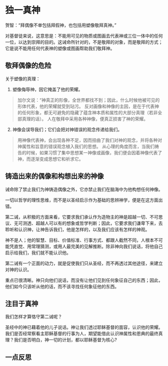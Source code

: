 <link rel="stylesheet" type="text/css" href="../../auto-number.css">

# 独一真神

贺智：“拜偶像不单包括拜假神，也包括用塑像敬拜真神。”

对基督徒来说，这意思是：不能用可见的物质或图画去代表神或三位一体中的任何一位，以达到崇拜的目的。这诫命所针对的，不是敬拜的对象，而是敬拜的方式；它是说不能用任何代表神的塑像或图画帮助我们敬拜神。

## 敬拜偶像的危险

关于塑像的真理：

1. 塑像侮辱神，因它掩盖了他的荣耀。
  > 加尔文说：“神真正的形像，全世界都找不到；因此，什么时候他被可见的形体代表，他的荣耀就受到玷污。
  > 反对画像和神像的主因，是在于代表神的任何形象，都无可避免的隐藏了蕴含神本质和属性的大部分真理（若非全部真理的话）。
  > 人在敬拜中采用各种神像，便真正损害了神的荣耀。

2. 神像会误导我们；它们会把对神错误的观念传递给我们。
  > 用神像代表神，会出现各种不足，因而扭曲了我们对神的观念，并将各种对神属性和旨意的错误观念植入我们的思想。
  > 从心理的角度而言，当我们祷告的时候，如果习惯了集中思想某一神像或画像，我们便会因着神像代表了神，而逐渐变成思想它和祈求它。

## 铸造出来的偶像和构想出来的神像

诫命除了禁止我们为神铸造偶像之外，它亦禁止我们在脑海中为他构想任何神像。

一切以哲学的理性思维，而不是以圣经启示作为基础的思辨神学，便是在这方面出错。

第二诫，从积极的方面来看，它要求我们承认作为造物主的神是超越一切、不可思议、无可测透、超越人可以有的想象或哲学判断；因此，它要求我们谦卑下来，去聆听和认识神，让神告诉我们，他是怎样的，以及我们应该有怎样的神观。

神不是人；他的智慧、目标、价值标准、行事方式、都跟人截然不同，人根本不可能凭直觉、用常理猜测，或用人最完美的见解推断。除非神向我们说话，将他自己启示给我们，我们就不能认识他。

第二诫有一个正面的动力，就是促使我们只从圣经，而不再透过其他途径，来建立对神的认识。

重点已很清晰。神只向他们说话，而没有让他们见到任何象征自己的东西；因此，他们如今只该听从他的话，而不该寻找任何象征他的东西。

## 注目于真神

我们怎样才算恪守第二诫呢？

圣经中的神已藉着他的儿子说话。神让我们透过耶稣基督的面容，认识他的荣耀。我们是否经常察看主耶稣基督的行事为人，期望能借此认识神属性和恩典的最终真理？我们是否明白，神一切的计划，都以耶稣基督为核心?


## 一点反思


